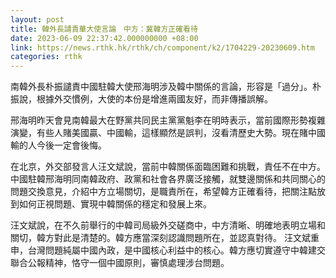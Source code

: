 ```yaml
---
layout: post
title: 韓外長譴責華大使言論　中方：冀韓方正確看待
date: 2023-06-09 22:37:42.000000000 +08:00
link: https://news.rthk.hk/rthk/ch/component/k2/1704229-20230609.htm
categories: rthk
---
```


南韓外長朴振譴責中國駐韓大使邢海明涉及韓中關係的言論，形容是「過分」。朴振說，根據外交慣例，大使的本份是增進兩國友好，而非傳播誤解。

邢海明昨天會見南韓最大在野黨共同民主黨黨魁李在明時表示，當前國際形勢複雜演變，有些人賭美國贏、中國輸，這樣顯然是誤判，沒看清歷史大勢。現在賭中國輸的人今後一定會後悔。

在北京，外交部發言人汪文斌說，當前中韓關係面臨困難和挑戰，責任不在中方。中國駐韓邢海明同南韓政府、政黨和社會各界廣泛接觸，就雙邊關係和共同關心的問題交換意見，介紹中方立場關切，是職責所在，希望韓方正確看待，把關注點放到如何正視問題、實現中韓關係的穩定和發展上來。 

汪文斌說，在不久前舉行的中韓司局級外交磋商中，中方清晰、明確地表明立場和關切，韓方對此是清楚的。韓方應當深刻認識問題所在，並認真對待。 汪文斌重申，台灣問題純屬中國內政，是中國核心利益中的核心。韓方應切實遵守中韓建交聯合公報精神，恪守一個中國原則，審慎處理涉台問題。
